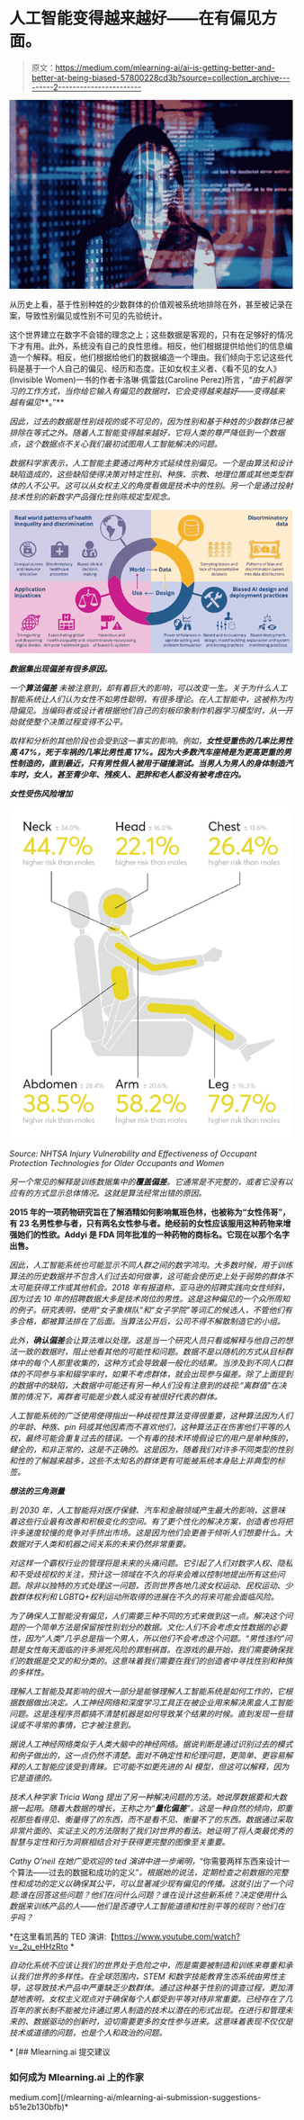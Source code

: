 # 人工智能变得越来越好——在有偏见方面。

> 原文：<https://medium.com/mlearning-ai/ai-is-getting-better-and-better-at-being-biased-57800228cd3b?source=collection_archive---------2----------------------->

![](img/69c677e6b0ea2e4913818c3ce1ad375c.png)

从历史上看，基于性别种姓的少数群体的价值观被系统地排除在外，甚至被记录在案，导致性别偏见或性别不可见的先验统计。

这个世界建立在数字不会错的理念之上；这些数据是客观的，只有在足够好的情况下才有用。此外，系统没有自己的良性思维。相反，他们根据提供给他们的信息编造一个解释。相反，他们根据给他们的数据编造一个理由。我们倾向于忘记这些代码是基于一个人自己的偏见、经历和态度。正如女权主义者、《看不见的女人》(Invisible Women)一书的作者卡洛琳·佩雷兹(Caroline Perez)所言，*“由于机器学习的工作方式，当你给它输入有偏见的数据时，它会变得越来越好——变得越来越有偏见***。”**

*因此，过去的数据是性别歧视的或不可见的，因为性别和基于种姓的少数群体已被排除在等式之外。随着人工智能变得越来越好，它将人类的尊严降低到一个数据点，这个数据点不关心我们最初试图用人工智能解决的问题。*

*数据科学家表示，人工智能主要通过两种方式延续性别偏见。一个是由算法和设计缺陷造成的，这些缺陷使得决策对特定性别、种族、宗教、地理位置或其他类型群体的人不公平。这可以从女权主义的角度看做是技术中的性别。另一个是通过投射技术性别的新数字产品强化性别陈规定型观念。*

*![](img/c8d9f9caf82f8286b9844c468d61318f.png)*

***数据集出现偏差有很多原因。***

*一个**算法偏差** 未被注意到，却有着巨大的影响，可以改变一生。关于为什么人工智能系统让人们认为女性不如男性聪明，有很多理论。在人工智能中，这被称为内隐偏见。当编码者或设计者根据他们自己的刻板印象制作机器学习模型时，从一开始就使整个决策过程变得不公平。*

*取样和分析的其他阶段也会受到这一事实的影响。例如，**女性受重伤的几率比男性高 47%，死于车祸的几率比男性高 17%。因为大多数汽车座椅是为更高更重的男性制造的，直到最近，只有男性假人被用于碰撞测试。当男人为男人的身体制造汽车时，女人，甚至青少年、残疾人、肥胖和老人都没有被考虑在内。***

***女性受伤风险增加***

*![](img/89be7243e88cce1810abea1ad6f74198.png)*

*Source: NHTSA Injury Vulnerability and Effectiveness of Occupant Protection Technologies for Older Occupants and Women*

*另一个常见的解释是训练数据集中的**覆盖偏差**。它通常是不完整的，或者它没有以应有的方式显示总体情况。这就是算法经常出错的原因。*

**2015 年的一项药物研究旨在了解酒精如何影响氟班色林，也被称为“女性伟哥”，有 23 名男性参与者，只有两名女性参与者。绝经前的女性应该服用这种药物来增强她们的性欲。Addyi 是 FDA 同年批准的一种药物的商标名。它现在以那个名字出售。**

*因此，人工智能系统也可能显示不同人群之间的数字鸿沟。大多数时候，用于训练算法的历史数据并不包含人们过去如何做事，这可能会使历史上处于弱势的群体不太可能获得工作或其他机会。2018 年有报道称，亚马逊的招聘实践向女性倾斜，因为过去 10 年的招聘数据大多是技术岗位的男性。这是这种偏见的一个众所周知的例子。研究表明，使用“女子象棋队”和“女子学院”等词汇的候选人，不管他们有多合格，都被算法排在了后面。当算法公开后，公司不得不解散制造它的小组。*

*此外，**确认偏差**会让算法难以处理。这是当一个研究人员只看或解释与他自己的想法一致的数据时，阻止他看其他的可能性和问题。数据不是以随机的方式从目标群体中的每个人那里收集的，这种方式会导致最一般化的结果。当涉及到不同人口群体的不同参与率和辍学率时，如果不考虑群体，就会出现参与偏差。除了上面提到的数据中的缺陷，大数据中可能还有另一种人们没有注意到的歧视:“离群值”在决策的情况下，离群者可能是少数人或没有被很好代表的群体。*

*人工智能系统的广泛使用使得指出一种歧视性算法变得很重要，这种算法因为人们的年龄、种族、pin 码或其他因素而不喜欢他们，这种算法正在伤害他们平等的人权，最终可能会重复过去的错误。一个有毒的技术环境假设它的用户是单种族的，健全的，和非正常的，这是不正确的。这是因为，随着我们对许多不同类型的性别和性的了解越来越多，这些不太知名的群体更有可能被系统本身贴上非典型的标签。*

***想法的三角测量***

*到 2030 年，人工智能将对医疗保健、汽车和金融领域产生最大的影响，这意味着这些行业最有改善和积极变化的空间。有了更个性化的解决方案，创造者也将把许多速度较慢的竞争对手挤出市场。这是因为他们会更善于倾听人们想要什么。大数据对于人类和机器之间关系的未来仍然非常重要。*

*对这样一个霸权行业的管理将是未来的头痛问题。它引起了人们对数字人权、隐私和不受歧视权的关注，预计这一领域在不久的将来会难以控制地提出所有这些问题。除非以独特的方式处理这一问题，否则世界各地几波女权运动、民权运动、少数群体权利和 LGBTQ+权利运动所取得的进展在不久的将来可能会面临风险。*

*为了确保人工智能没有偏见，人们需要三种不同的方式来做到这一点。解决这个问题的一个简单方法是保留按性别划分的数据。文化:人们不会考虑女性数据的必要性，因为“人类”几乎总是指一个男人，所以他们不会考虑这个问题。“男性违约”问题是女性每天面临的许多濒死风险的罪魁祸首。在游戏的最开始，我们需要确保我们的数据是交叉的和分类的。这意味着我们需要在我们的创造者中寻找性别和种族的多样性。*

*理解人工智能及其影响的很大一部分是能够理解人工智能系统是如何工作的，它根据数据做出决定。人工神经网络和深度学习工具正在被企业用来解决黑盒人工智能问题。这是连程序员都搞不清楚机器是如何导致某个结果的时候。直到发现一些错误或不寻常的事情，它才被注意到。*

*据说人工神经网络类似于人类大脑中的神经网络。据说判断是通过识别过去的模式和例子做出的，这一点仍然不清楚。面对不确定性和伦理问题，更简单、更容易解释的人工智能应该受到青睐。它可能不如更先进的 AI 模型，但这可以解释，因为它是道德的。*

*技术人种学家 Tricia Wang 提出了另一种解决问题的方法。她说厚数据要和大数据一起用。随着大数据的增长，王称之为“**量化偏差**”。这是一种自然的倾向，即重视那些看得见、衡量得了的东西，而不是看不见、衡量不了的东西。数据通过采取非常片面的、实证主义的方法限制了我们对世界的看法。她证明了将人类最优秀的智慧与定性和行为洞察相结合对于获得更完整的图像至关重要。*

*Cathy O'neil 在她广受欢迎的 ted 演讲中进一步阐明，*“你需要两样东西来设计一个算法——过去的数据和成功的定义”*。根据她的说法，定期检查之前数据的完整性和成功的定义以确保其公平，可以显著减少现有偏见的传播。这就引出了一个问题:谁在回答这些问题？他们在问什么问题？谁在设计这些新系统？决定使用什么数据来训练产品的人——他们是否遵守人工智能道德和性别平等的规则？他们在乎吗？*

*在这里看凯茜的 TED 演讲:【https://www.youtube.com/watch?v=_2u_eHHzRto *

*自动化系统不应该让我们的世界处于危险之中，而是需要被制造和训练来尊重和承认我们世界的多样性。在全球范围内，STEM 和数字技能教育生态系统由男性主导，这导致技术产品中严重缺乏少数群体。通过这种基于性别的调查过程，更加清楚地表明，女权主义观点对于确保每个人都受到平等对待非常重要。已经存在了几百年的家长制不能被允许通过男人制造的技术以潜在的形式出现。在进行和管理未来的、数据驱动的创新时，迫切需要更多的女性参与进来。这意味着表现不仅仅是技术或道德的问题，也是个人和政治的问题。*

*[](/mlearning-ai/mlearning-ai-submission-suggestions-b51e2b130bfb) [## Mlearning.ai 提交建议

### 如何成为 Mlearning.ai 上的作家

medium.com](/mlearning-ai/mlearning-ai-submission-suggestions-b51e2b130bfb)*